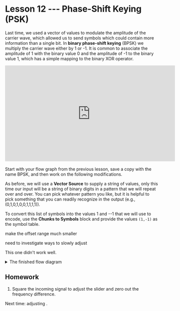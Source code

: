 # Lesson 12 --- Phase-Shift Keying (PSK)

Last time, we used a vector of values to modulate the amplitude of the carrier wave, which allowed us to send symbols which could contain more information than a single bit. In **binary phase-shift keying** (BPSK) we multiply the carrier wave either by 1 or -1. It is common to associate the amplitude of 1 with the binary value 0 and the amplitude of -1 to the binary value 1, which has a simple mapping to the binary XOR operator.

<!-- [ ![video](figs/video/PSK-video.jpg)](https://youtu.be/EHQcuFuQA5w){:target="_blank"}  -->

<iframe width="560" height="315" src="https://www.youtube.com/embed/EHQcuFuQA5w" title="YouTube video player" frameborder="0" allow="accelerometer; autoplay; clipboard-write; encrypted-media; gyroscope; picture-in-picture" allowfullscreen></iframe>

Start with your flow graph from the previous lesson, save a copy with the name BPSK, and then work on the following modifications.

As before, we will use a **Vector Source** to supply a string of values, only this time our input will be a string of binary digits in a pattern that we will repeat over and over. You can pick whatever pattern you like, but it is helpful to pick something that you can readily recognize in the output (e.g., (0,1,0,1,0,0,1,1,1,1)).

To convert this list of symbols into the values 1 and --1 that we will use to encode, use the **Chunks to Symbols** block and provide the values `(1,-1)` as the symbol table.


make the offset range much smaller

need to investigate ways to slowly adjust 

This one didn't work well.

<details markdown='block'>
<summary markdown='span'> The finished flow diagram </summary>

{:refdef: .center}
![BPSK flow diagram](figs/flow/BPSK-flowdiagram.png)
{: refdef}

</details>



## Homework

1. Square the incoming signal to adjust the slider and zero out the frequency difference. 

Next time: adjusting . 
